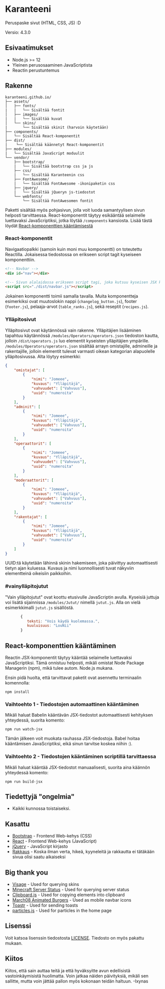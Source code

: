 # Karanteeni

Peruspaske sivut (HTML, CSS, JS) :D

Versio: 4.3.0

## Esivaatimukset

-   Node.js >= 12
-   Yleinen perusosaaminen JavaScriptista
-   Reactin perustuntemus

## Rakenne

```
karanteeni.github.io/
├── assets/
│   ├── fonts/
|   |   └── Sisältää fontit
│   ├── images/
|   |   └── Sisältää kuvat
│   └── skins/
|       └── Sisältää skinit (harvoin käytetään)
├── components/
│   └── Sisältää React-komponentit
├── dist/
|    └── Sisältää käännetyt React-komponentit
├── modules/
|   └── Sisältää JavaScript moduulit
└── vendor/
    ├── bootstrap/
    |   └── Sisältää bootstrap css ja js
    ├── css/
    |   └── Sisältää Karanteenin css
    ├── FontAwesome/
    |   └── Sisältää FontAwesome -ikonipaketin css
    ├── jquery/
    |   └── Sisältää jQueryn js-tiedostot
    └── webfonts/
        └── Sisältää FontAwesomen fontit
```

Paketti sisältää myös pohjasivun, jolla voit luoda samantyylisen sivun helposti tarvittaessa. React-komponentit täytyy esikääntää selaimelle luettavaksi JavaScriptiksi, jotka löytää `/components` kansiosta. Lisää tästä löydät [React-komponenttien kääntämisestä](#React-komponenttien-kääntäminen)

### React-komponentit

Navigaatiopalkki (samoin kuin moni muu komponentti) on toteutettu Reactilla. Jokaisessa tiedostossa on erikseen script tagit kyseiseen komponenttiin.

```html
<!-- Navbar -->
<div id="nav"></div>

<!-- Sivun alalaidassa erikseen script tagi, joka kutsuu kyseisen JSX komponentin. -->
<script src="./dist/navbar.js"></script>
```

Jokainen komponentti toimii samalla tavalla. Muita komponentteja esimerkiksi ovat muutoslokin nappi (`changelog_button.js`), footer (`footer.js`), pelaaja-arvot (`table_ranks.js`), sekä reseptit (`recipes.js`).

### Ylläpitosivut

Ylläpitosivut ovat käytännössä vain rakenne. Ylläpitäjien lisääminen tapahtuu käytännössä `/modules/Operators/operators.json` tiedoston kautta, jolloin `/dist/operators.js` luo elementit kyseisten ylläpitäjien ympärille. `/modules/Operators/operators.json` sisältää arrayn omistajille, admineille ja rakentajille, jolloin elementit tulevat varmasti oikean kategorian alapuolelle ylläpitosivussa. Alta löytyy esimerkki:

```json
{
    "omistajat": [
        {
            "nimi": "Jomeee",
            "kuvaus": "Ylläpitäjä",
            "vahvuudet": ["Vahvuus"],
            "uuid": "numeroita"
        }
    ],
    "adminit": [
        {
            "nimi": "Jomeee",
            "kuvaus": "Ylläpitäjä",
            "vahvuudet": ["Vahvuus"],
            "uuid": "numeroita"
        }
    ],
    "operaattorit": [
        {
            "nimi": "Jomeee",
            "kuvaus": "Ylläpitäjä",
            "vahvuudet": ["Vahvuus"],
            "uuid": "numeroita"
        }
    ],
    "moderaattorit": [
        {
            "nimi": "Jomeee",
            "kuvaus": "Ylläpitäjä",
            "vahvuudet": ["Vahvuus"],
            "uuid": "numeroita"
        }
    ],
    "rakentajat": [
        {
            "nimi": "Jomeee",
            "kuvaus": "Ylläpitäjä",
            "vahvuudet": ["Vahvuus"],
            "uuid": "numeroita"
        }
    ]
}
```

UUID:tä käytetään lähinnä skinin hakemiseen, joka päivittyy automaattisesti tietyn ajan kuluessa. Kuvaus ja nimi luonnollisesti tuvat näkyviin elementteinä oikeisiin paikkoihin.

### #vainylläpitojutut

"Vain ylläpitojutut" ovat koottu etusivulle JavaScriptin avulla. Kyseisiä juttuja voi lisätä sijainnissa `/modules/Jutut/` nimellä `jutut.js`. Alla on vielä esimerkkimalli `jutut.js` sisällöstä.

```javascript
       {
          teksti: "Vois käydä kuolemassa.",
          kuuluisuus: "LouNii"
       }
```

## React-komponenttien kääntäminen

Reactin JSX-komponentit täytyy kääntää selaimelle luettavaksi JavaScriptiksi. Tämä onnistuu helposti, mikäli omistat Node Package Managerin (npm), mikä tulee autom. Node.js mukana.

Ensin pidä huolta, että tarvittavat paketit ovat asennettu terminaalin komennolla:

`npm install`

### Vaihtoehto 1 - Tiedostojen automaattinen kääntäminen

Mikäli haluat Babelin kääntävän JSX-tiedostot automaattisesti kehityksen yhteydessä, suorita komento:

`npm run watch-jsx`

Tämän jälkeen voit muokata rauhassa JSX-tiedostoja. Babel hoitaa kääntämisen JavaScriptiksi, eikä sinun tarvitse koskea niihin :).

### Vaihtoehto 2 - Tiedostojen kääntäminen scriptillä tarvittaessa

Mikäli haluat kääntää JSX-tiedostot manuaalisesti, suorita aina käännön yhteydessä komento:

`npm run build-jsx`

## Tiedettyjä "ongelmia"

-   Kaikki kunnossa toistaiseksi.

## Kasattu

-   [Bootstrap](https://getbootstrap.com/) - Frontend Web-kehys (CSS)
-   [React](https://reactjs.org/) - Frontend Web-kehys (JavaScript)
-   [jQuery](https://jquery.com/) - JavaScript kirjasto
-   [Rakkaus](https://fi.wikipedia.org/wiki/Rakkaus) - Koska ilman verta, hikeä, kyyneleitä ja rakkautta ei tätäkään sivua olisi saatu aikaiseksi

## Big thank you

-   [Visage](https://visage.surgeplay.com/) - Used for querying skins
-   [Minecraft Server Status](https://mcsrvstat.us/) - Used for querying server status
-   [Clipboard.js](https://clipboardjs.com/) - Used for copying elements into clipboard
-   [March08 Animated Burgers](https://march08.github.io/animated-burgers/) - Used as mobile navbar icons
-   [Toastr](https://toastrjs.com/) - Used for sending toasts
-   [particles.js](https://vincentgarreau.com/particles.js/) - Used for particles in the home page

## Lisenssi

Voit katsoa lisenssin tiedostosta [LICENSE](https://raw.githubusercontent.com/Karanteeni/karanteeni.github.io/master/LICENSE.md). Tiedosto on myös pakattu mukaan.

## Kiitos

Kiitos, että sain auttaa teitä ja että hyväksyitte avun edellisistä vastoinkäymisistä huolimatta. Voin jatkaa näiden päivityksiä, mikäli sen sallitte, mutta voin jättää pallon myös kokonaan teidän haltuun. -Ixynas
